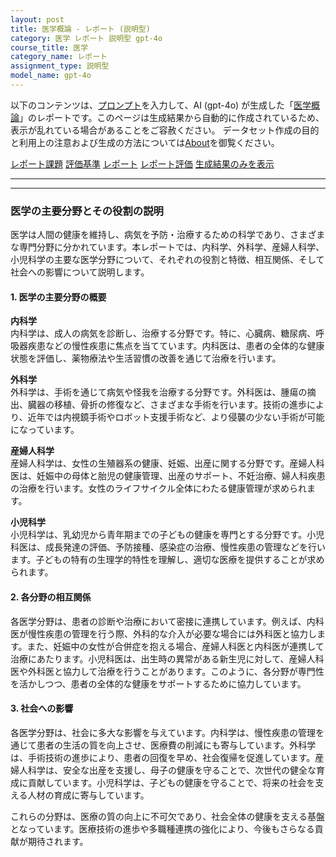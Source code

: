 ```yaml
---
layout: post
title: 医学概論 - レポート (説明型)
category: 医学 レポート 説明型 gpt-4o
course_title: 医学
category_name: レポート
assignment_type: 説明型
model_name: gpt-4o
---
```


以下のコンテンツは、[プロンプト](https://github.com/takedatoshiyuki/synthetic_assignments/tree/main/generated/医学/gpt-4o/prompt_レポート-説明型.md)を入力して、AI (gpt-4o) が生成した「[医学概論](/contents/医学/)」のレポートです。このページは生成結果から自動的に作成されているため、表示が乱れている場合があることをご容赦ください。
データセット作成の目的と利用上の注意および生成の方法については[About](/About)を御覧ください。

[レポート課題](../レポート課題-説明型)
[評価基準](../評価基準-説明型)
[レポート](../レポート-説明型)
[レポート評価](../レポート評価-説明型)
[生成結果のみを表示](https://github.com/takedatoshiyuki/synthetic_assignments/tree/main/generated/医学/gpt-4o/レポート-説明型.md)
  

***
***
  
### 医学の主要分野とその役割の説明

医学は人間の健康を維持し、病気を予防・治療するための科学であり、さまざまな専門分野に分かれています。本レポートでは、内科学、外科学、産婦人科学、小児科学の主要な医学分野について、それぞれの役割と特徴、相互関係、そして社会への影響について説明します。

#### 1. 医学の主要分野の概要

**内科学**  
内科学は、成人の病気を診断し、治療する分野です。特に、心臓病、糖尿病、呼吸器疾患などの慢性疾患に焦点を当てています。内科医は、患者の全体的な健康状態を評価し、薬物療法や生活習慣の改善を通じて治療を行います。

**外科学**  
外科学は、手術を通じて病気や怪我を治療する分野です。外科医は、腫瘍の摘出、臓器の移植、骨折の修復など、さまざまな手術を行います。技術の進歩により、近年では内視鏡手術やロボット支援手術など、より侵襲の少ない手術が可能になっています。

**産婦人科学**  
産婦人科学は、女性の生殖器系の健康、妊娠、出産に関する分野です。産婦人科医は、妊娠中の母体と胎児の健康管理、出産のサポート、不妊治療、婦人科疾患の治療を行います。女性のライフサイクル全体にわたる健康管理が求められます。

**小児科学**  
小児科学は、乳幼児から青年期までの子どもの健康を専門とする分野です。小児科医は、成長発達の評価、予防接種、感染症の治療、慢性疾患の管理などを行います。子どもの特有の生理学的特性を理解し、適切な医療を提供することが求められます。

#### 2. 各分野の相互関係

各医学分野は、患者の診断や治療において密接に連携しています。例えば、内科医が慢性疾患の管理を行う際、外科的な介入が必要な場合には外科医と協力します。また、妊娠中の女性が合併症を抱える場合、産婦人科医と内科医が連携して治療にあたります。小児科医は、出生時の異常がある新生児に対して、産婦人科医や外科医と協力して治療を行うことがあります。このように、各分野が専門性を活かしつつ、患者の全体的な健康をサポートするために協力しています。

#### 3. 社会への影響

各医学分野は、社会に多大な影響を与えています。内科学は、慢性疾患の管理を通じて患者の生活の質を向上させ、医療費の削減にも寄与しています。外科学は、手術技術の進歩により、患者の回復を早め、社会復帰を促進しています。産婦人科学は、安全な出産を支援し、母子の健康を守ることで、次世代の健全な育成に貢献しています。小児科学は、子どもの健康を守ることで、将来の社会を支える人材の育成に寄与しています。

これらの分野は、医療の質の向上に不可欠であり、社会全体の健康を支える基盤となっています。医療技術の進歩や多職種連携の強化により、今後もさらなる貢献が期待されます。
